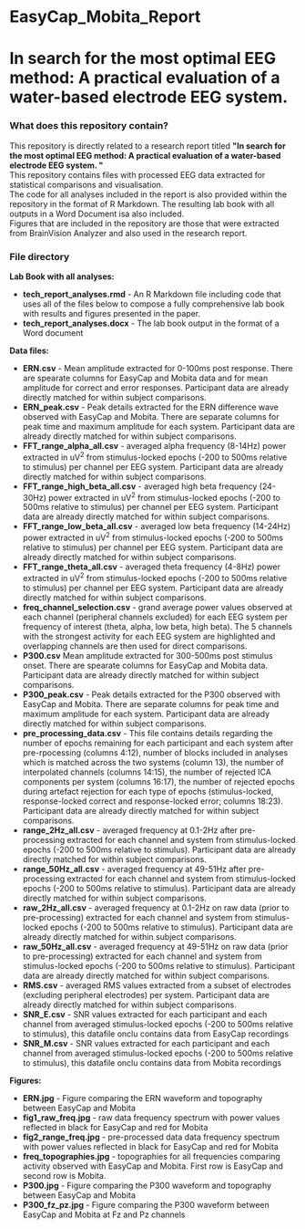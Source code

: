 # EasyCap_Mobita_Report
# In search for the most optimal EEG method: A practical evaluation of a water-based electrode EEG system.  
  
### What does this repository contain?  
This repository is directly related to a research report titled **"In search for the most optimal EEG method: A practical evaluation of a water-based electrode EEG system.  "**   
This repository contains files with processed EEG data extracted for statistical comparisons and visualisation.  
The code for all analyses included in the report is also provided within the repository in the format of R Markdown. The resulting lab book with all outputs in a Word Document isa also included.  
Figures that are included in the repository are those that were extracted from BrainVision Analyzer and also used in the research report.  
  
### File directory  
**Lab Book with all analyses:**  
- **tech_report_analyses.rmd** - An R Markdown file including code that uses all of the files below to compose a fully comprehensive lab book with results and figures presented in the paper.  
- **tech_report_analyses.docx** - The lab book output in the format of a Word document  

**Data files:**  
- **ERN.csv** - Mean amplitude extracted for 0-100ms post response. There are spearate columns for EasyCap and Mobita data and for mean amplitude for correct and error responses. Participant data are already directly matched for within subject comparisons.   
- **ERN_peak.csv** - Peak details extracted for the ERN difference wave observed with EasyCap and Mobita. There are separate columns for peak time and maximum amplitude for each system. Participant data are already directly matched for within subject comparisons.  
- **FFT_range_alpha_all.csv** - averaged alpha frequency (8-14Hz) power extracted in uV<sup>2</sup> from stimulus-locked epochs (-200 to 500ms relative to stimulus) per channel per EEG system. Participant data are already directly matched for within subject comparisons.  
- **FFT_range_high_beta_all.csv** - averaged high beta frequency (24-30Hz) power extracted in uV<sup>2</sup> from stimulus-locked epochs (-200 to 500ms relative to stimulus) per channel per EEG system. Participant data are already directly matched for within subject comparisons.
- **FFT_range_low_beta_all.csv** - averaged low beta frequency (14-24Hz) power extracted in uV<sup>2</sup> from stimulus-locked epochs (-200 to 500ms relative to stimulus) per channel per EEG system. Participant data are already directly matched for within subject comparisons.
- **FFT_range_theta_all.csv** - averaged theta frequency (4-8Hz) power extracted in uV<sup>2</sup> from stimulus-locked epochs (-200 to 500ms relative to stimulus) per channel per EEG system. Participant data are already directly matched for within subject comparisons.  
- **freq_channel_selection.csv** - grand average power values observed at each channel (peripheral channels excluded) for each EEG system per frequency of interest (theta, alpha, low beta, high beta). The 5 channels with the strongest activity for each EEG system are highlighted and overlapping channels are then used for direct comparisons.  
- **P300.csv** Mean amplitude extracted for 300-500ms post stimulus onset. There are spearate columns for EasyCap and Mobita data. Participant data are already directly matched for within subject comparisons.  
- **P300_peak.csv** - Peak details extracted for the P300 observed with EasyCap and Mobita. There are separate columns for peak time and maximum amplitude for each system. Participant data are already directly matched for within subject comparisons.  
- **pre_processing_data.csv** - This file contains details regarding the number of epochs remaining for each participant and each system after pre-rpocessing (columns 4:12), number of blocks included in analyses which is matched across the two systems (column 13), the number of interpolated channels (columns 14:15), the number of rejected ICA components per system (columns 16:17), the number of rejected epochs during artefact rejection for each type of epochs (stimulus-locked, response-locked correct and response-locked error; columns 18:23). Participant data are already directly matched for within subject comparisons.   
- **range_2Hz_all.csv** - averaged frequency at 0.1-2Hz after pre-processing extracted for each channel and system from stimulus-locked epochs (-200 to 500ms relative to stimulus). Participant data are already directly matched for within subject comparisons.  
- **range_50Hz_all.csv** - averaged frequency at 49-51Hz after pre-processing extracted for each channel and system from stimulus-locked epochs (-200 to 500ms relative to stimulus). Participant data are already directly matched for within subject comparisons.
- **raw_2Hz_all.csv** - averaged frequency at 0.1-2Hz on raw data (prior to pre-processing) extracted for each channel and system from stimulus-locked epochs (-200 to 500ms relative to stimulus). Participant data are already directly matched for within subject comparisons.
- **raw_50Hz_all.csv** - averaged frequency at 49-51Hz on raw data (prior to pre-processing) extracted for each channel and system from stimulus-locked epochs (-200 to 500ms relative to stimulus). Participant data are already directly matched for within subject comparisons.
- **RMS.csv** - averaged RMS values extracted from a subset of electrodes (excluding peripheral electrodes) per system. Participant data are already directly matched for within subject comparisons.  
- **SNR_E.csv** - SNR values extracted for each participant and each channel from averaged stimulus-locked epochs (-200 to 500ms relative to stimulus), this datafile onclu contains data from EasyCap recordings
- **SNR_M.csv** - SNR values extracted for each participant and each channel from averaged stimulus-locked epochs (-200 to 500ms relative to stimulus), this datafile onclu contains data from Mobita recordings
  
**Figures:**
- **ERN.jpg** - Figure comparing the ERN waveform and topography between EasyCap and Mobita  
- **fig1_raw_freq.jpg** - raw data frequency spectrum with power values reflected in black for EasyCap and red for Mobita  
- **fig2_range_freq.jpg** - pre-processed data data frequency spectrum with power values reflected in black for EasyCap and red for Mobita  
- **freq_topographies.jpg** - topographies for all frequencies comparing activity observed with EasyCap and Mobita. First row is EasyCap and second row is Mobita.  
- **P300.jpg** - Figure comparing the P300 waveform and topography between EasyCap and Mobita  
- **P300_fz_pz.jpg** - Figure comparing the P300 waveform between EasyCap and Mobita at Fz and Pz channels 
